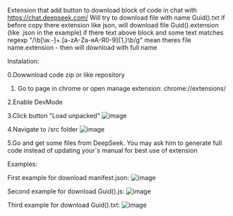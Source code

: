 Extension that add button to download block of code in chat with https://chat.deepseek.com/
Will try to download file with name Guid().txt
if before copy there extension like json, will download file  Guid().extension (like .json in the example)
if there text above block and some text matches regexp "/\b[\w.-]+\.[a-zA-Zа-яА-Я0-9]{1,}\b/g" mean theres file name.extension - then will download with full name

Instalation:


0.Dowwnload code zip or like repository


1. Go to page in chrome or open manage extension: 
chrome://extensions/


2.Enable DevMode


3.Click button "Load unpacked"
![image](https://github.com/user-attachments/assets/4d7f3bdf-dab0-4167-96e7-6de499fb1386)

4.Navigate to /src folder
![image](https://github.com/user-attachments/assets/9c1b3370-a736-4804-a1b8-ca4cc4746f78)

5.Go and get some files from DeepSeek.
You may ask him to generate full code instead of updating your`s manual for best use of extension


Examples:


First example for download manifest.json:
![image](https://github.com/user-attachments/assets/610a03fb-e316-4a54-9b43-a2d39422ce2e)

Second example for download Guid().js:
![image](https://github.com/user-attachments/assets/ce1af6e6-be41-42ce-91aa-5f1a480a0cc7)

Third example for download Guid().txt:
![image](https://github.com/user-attachments/assets/f2c98ae1-8a99-4f6c-ba96-c83cc217398f)

